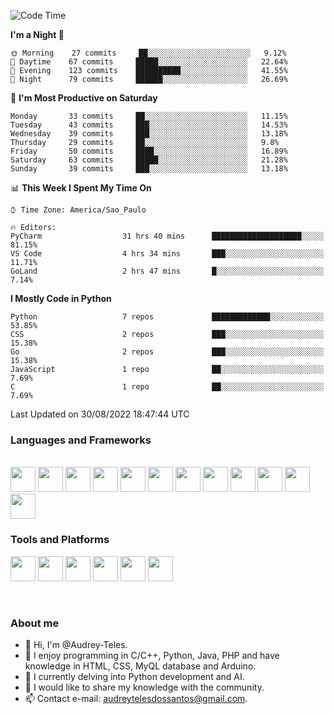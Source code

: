 <!--![Anurag's GitHub stats](https://github-readme-stats.vercel.app/api?username=Audrey-Teles&show_icons=true&theme=vue-dark) 
[![Top Langs](https://github-readme-stats.vercel.app/api/top-langs/?username=Audrey-Teles&hide=html,css&theme=vue-dark)](https://github.com/anuraghazra/github-readme-stats)-->  

<!--START_SECTION:waka-->
![Code Time](http://img.shields.io/badge/Code%20Time-67%20hrs%2043%20mins-blue)

**I'm a Night 🦉** 

```text
🌞 Morning    27 commits     ██░░░░░░░░░░░░░░░░░░░░░░░   9.12% 
🌆 Daytime    67 commits     █████░░░░░░░░░░░░░░░░░░░░   22.64% 
🌃 Evening    123 commits    ██████████░░░░░░░░░░░░░░░   41.55% 
🌙 Night      79 commits     ██████░░░░░░░░░░░░░░░░░░░   26.69%

```
📅 **I'm Most Productive on Saturday** 

```text
Monday       33 commits     ██░░░░░░░░░░░░░░░░░░░░░░░   11.15% 
Tuesday      43 commits     ███░░░░░░░░░░░░░░░░░░░░░░   14.53% 
Wednesday    39 commits     ███░░░░░░░░░░░░░░░░░░░░░░   13.18% 
Thursday     29 commits     ██░░░░░░░░░░░░░░░░░░░░░░░   9.8% 
Friday       50 commits     ████░░░░░░░░░░░░░░░░░░░░░   16.89% 
Saturday     63 commits     █████░░░░░░░░░░░░░░░░░░░░   21.28% 
Sunday       39 commits     ███░░░░░░░░░░░░░░░░░░░░░░   13.18%

```


📊 **This Week I Spent My Time On** 

```text
⌚︎ Time Zone: America/Sao_Paulo

🔥 Editors: 
PyCharm                  31 hrs 40 mins      ████████████████████░░░░░   81.15% 
VS Code                  4 hrs 34 mins       ███░░░░░░░░░░░░░░░░░░░░░░   11.71% 
GoLand                   2 hrs 47 mins       █░░░░░░░░░░░░░░░░░░░░░░░░   7.14%

```

**I Mostly Code in Python** 

```text
Python                   7 repos             █████████████░░░░░░░░░░░░   53.85% 
CSS                      2 repos             ███░░░░░░░░░░░░░░░░░░░░░░   15.38% 
Go                       2 repos             ███░░░░░░░░░░░░░░░░░░░░░░   15.38% 
JavaScript               1 repo              ██░░░░░░░░░░░░░░░░░░░░░░░   7.69% 
C                        1 repo              ██░░░░░░░░░░░░░░░░░░░░░░░   7.69%

```



 Last Updated on 30/08/2022 18:47:44 UTC
<!--END_SECTION:waka-->


<h3>Languages and Frameworks</h3>
<br><div>
   <img src="https://cdn.jsdelivr.net/gh/devicons/devicon/icons/python/python-original.svg" height="40" width="40"/>
   
   <img src="https://cdn.jsdelivr.net/gh/devicons/devicon/icons/java/java-original.svg" height="40" width="40"/>

   <img src="https://cdn.jsdelivr.net/gh/devicons/devicon/icons/cplusplus/cplusplus-original.svg" height="40" width="40"/>
   
   <img src="https://cdn.jsdelivr.net/gh/devicons/devicon/icons/c/c-original.svg" height="40" width="40"/>
   
   <img src="https://cdn.jsdelivr.net/gh/devicons/devicon/icons/php/php-plain.svg" height="40" width="40"/>
          
   <img src="https://cdn.jsdelivr.net/gh/devicons/devicon/icons/arduino/arduino-original.svg" height="40" width="40"/>
                   
   <img src="https://cdn.jsdelivr.net/gh/devicons/devicon/icons/mysql/mysql-original.svg" height="40" width="40"/>
   
   <img src="https://cdn.jsdelivr.net/gh/devicons/devicon/icons/html5/html5-original.svg" height="40" width="40"/>
            
   <img src="https://cdn.jsdelivr.net/gh/devicons/devicon/icons/css3/css3-original.svg" height="40" width="40"/>
   
   <img src="https://cdn.jsdelivr.net/gh/devicons/devicon/icons/laravel/laravel-plain.svg" height="40" width="40"/>
   
   <img src="https://cdn.jsdelivr.net/gh/devicons/devicon/icons/flask/flask-original.svg" height="40" width="40"/>
            
   <img src="https://cdn.jsdelivr.net/gh/devicons/devicon/icons/bootstrap/bootstrap-original.svg" height="40" width="40"/>
</div>

<h3>Tools and Platforms</h3>
<div>
   <img src="https://cdn.jsdelivr.net/gh/devicons/devicon/icons/pycharm/pycharm-original.svg" height="40" width="40"/>
   
   <img src="https://cdn.jsdelivr.net/gh/devicons/devicon/icons/phpstorm/phpstorm-original.svg" height="40" width="40"/>

   <img src="https://cdn.jsdelivr.net/gh/devicons/devicon/icons/git/git-original.svg" height="40" width="40"/>
   
   <img src="https://cdn.jsdelivr.net/gh/devicons/devicon/icons/vscode/vscode-original.svg" height="40" width="40"/>
   
   <img src="https://cdn.jsdelivr.net/gh/devicons/devicon/icons/heroku/heroku-original.svg" height="40" width="40"/>
   
   <img src="https://cdn.jsdelivr.net/gh/devicons/devicon/icons/docker/docker-original.svg" height="40" width="40"/>
</div>

<br><h3>About me</h3>
- 👋 Hi, I'm @Audrey-Teles.
- 👀 I enjoy programming in C/C++, Python, Java, PHP and have knowledge in HTML, CSS, MyQL database and Arduino.
- 🌱 I currently delving into Python development and AI.
- 💞️ I would like to share my knowledge with the community.
- 📫 Contact e-mail: audreytelesdossantos@gmail.com.

